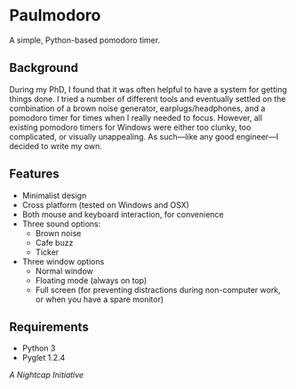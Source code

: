 # Paulmodoro
A simple, Python-based pomodoro timer.

## Background
During my PhD, I found that it was often helpful to have a system for getting things done. I tried a number of different tools and eventually settled on the combination of a brown noise generator, earplugs/headphones, and a pomodoro timer for times when I really needed to focus. However, all existing pomodoro timers for Windows were either too clunky, too complicated, or visually unappealing. As such—like any good engineer—I decided to write my own.

## Features
- Minimalist design
- Cross platform (tested on Windows and OSX)
- Both mouse and keyboard interaction, for convenience
- Three sound options:
  - Brown noise
  - Cafe buzz
  - Ticker
- Three window options
  - Normal window
  - Floating mode (always on top)
  - Full screen (for preventing distractions during non-computer work, or when you have a spare monitor)

## Requirements
- Python 3
- Pyglet 1.2.4

_A Nightcap Initiative_